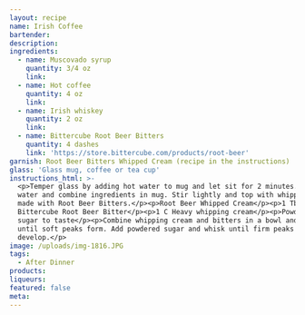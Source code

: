 ```yaml
---
layout: recipe
name: Irish Coffee
bartender:
description:
ingredients:
  - name: Muscovado syrup
    quantity: 3/4 oz
    link:
  - name: Hot coffee
    quantity: 4 oz
    link:
  - name: Irish whiskey
    quantity: 2 oz
    link:
  - name: Bittercube Root Beer Bitters
    quantity: 4 dashes
    link: 'https://store.bittercube.com/products/root-beer'
garnish: Root Beer Bitters Whipped Cream (recipe in the instructions)
glass: 'Glass mug, coffee or tea cup'
instructions_html: >-
  <p>Temper glass by adding hot water to mug and let sit for 2 minutes. Dump
  water and combine ingredients in mug. Stir lightly and top with whipped cream
  made with Root Beer Bitters.</p><p>Root Beer Whipped Cream</p><p>1 Tbls
  Bittercube Root Beer Bitter</p><p>1 C Heavy whipping cream</p><p>Powdered
  sugar to taste</p><p>Combine whipping cream and bitters in a bowl and whisk
  until soft peaks form. Add powdered sugar and whisk until firm peaks
  develop.</p>
image: /uploads/img-1816.JPG
tags:
  - After Dinner
products:
liqueurs:
featured: false
meta:
---
```


